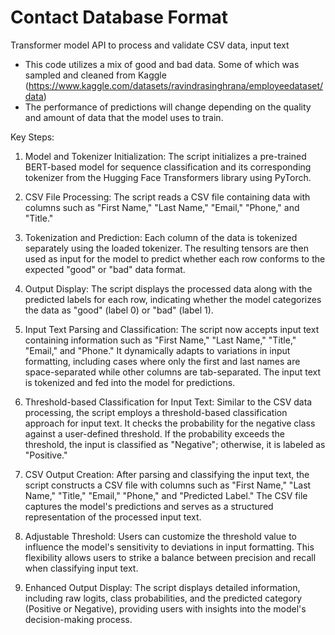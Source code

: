# Contact Database Format
Transformer model API to process and validate CSV data, input text
* This code utilizes a mix of good and bad data. Some of which was sampled and cleaned from Kaggle (https://www.kaggle.com/datasets/ravindrasinghrana/employeedataset/data)
* The performance of predictions will change depending on the quality and amount of data that the model uses to train.

Key Steps:

1. Model and Tokenizer Initialization:
The script initializes a pre-trained BERT-based model for sequence classification and its corresponding tokenizer from the Hugging Face Transformers library using PyTorch.

2. CSV File Processing:
The script reads a CSV file containing data with columns such as "First Name," "Last Name," "Email," "Phone," and "Title."

3. Tokenization and Prediction:
Each column of the data is tokenized separately using the loaded tokenizer. The resulting tensors are then used as input for the model to predict whether each row conforms to the expected "good" or "bad" data format.

4. Output Display:
The script displays the processed data along with the predicted labels for each row, indicating whether the model categorizes the data as "good" (label 0) or "bad" (label 1).

5. Input Text Parsing and Classification: The script now accepts input text containing information such as "First Name," "Last Name," "Title," "Email," and "Phone." It dynamically adapts to variations in input formatting, including cases where only the first and last names are space-separated while other columns are tab-separated. The input text is tokenized and fed into the model for predictions.

6. Threshold-based Classification for Input Text: Similar to the CSV data processing, the script employs a threshold-based classification approach for input text. It checks the probability for the negative class against a user-defined threshold. If the probability exceeds the threshold, the input is classified as "Negative"; otherwise, it is labeled as "Positive."

7. CSV Output Creation: After parsing and classifying the input text, the script constructs a CSV file with columns such as "First Name," "Last Name," "Title," "Email," "Phone," and "Predicted Label." The CSV file captures the model's predictions and serves as a structured representation of the processed input text.

8. Adjustable Threshold: Users can customize the threshold value to influence the model's sensitivity to deviations in input formatting. This flexibility allows users to strike a balance between precision and recall when classifying input text.

9. Enhanced Output Display: The script displays detailed information, including raw logits, class probabilities, and the predicted category (Positive or Negative), providing users with insights into the model's decision-making process.
